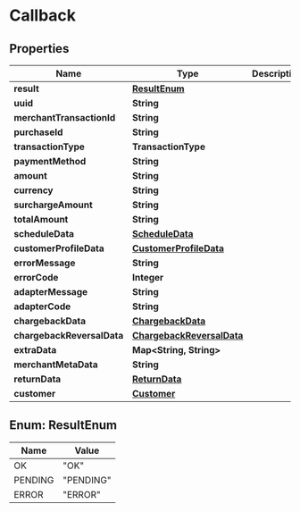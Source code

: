

# Callback


## Properties

| Name | Type | Description | Notes |
|------------ | ------------- | ------------- | -------------|
|**result** | [**ResultEnum**](#ResultEnum) |  |  [optional] |
|**uuid** | **String** |  |  [optional] |
|**merchantTransactionId** | **String** |  |  [optional] |
|**purchaseId** | **String** |  |  [optional] |
|**transactionType** | **TransactionType** |  |  [optional] |
|**paymentMethod** | **String** |  |  [optional] |
|**amount** | **String** |  |  [optional] |
|**currency** | **String** |  |  [optional] |
|**surchargeAmount** | **String** |  |  [optional] |
|**totalAmount** | **String** |  |  [optional] |
|**scheduleData** | [**ScheduleData**](ScheduleData.md) |  |  [optional] |
|**customerProfileData** | [**CustomerProfileData**](CustomerProfileData.md) |  |  [optional] |
|**errorMessage** | **String** |  |  [optional] |
|**errorCode** | **Integer** |  |  [optional] |
|**adapterMessage** | **String** |  |  [optional] |
|**adapterCode** | **String** |  |  [optional] |
|**chargebackData** | [**ChargebackData**](ChargebackData.md) |  |  [optional] |
|**chargebackReversalData** | [**ChargebackReversalData**](ChargebackReversalData.md) |  |  [optional] |
|**extraData** | **Map&lt;String, String&gt;** |  |  [optional] |
|**merchantMetaData** | **String** |  |  [optional] |
|**returnData** | [**ReturnData**](ReturnData.md) |  |  [optional] |
|**customer** | [**Customer**](Customer.md) |  |  [optional] |



## Enum: ResultEnum

| Name | Value |
|---- | -----|
| OK | &quot;OK&quot; |
| PENDING | &quot;PENDING&quot; |
| ERROR | &quot;ERROR&quot; |



